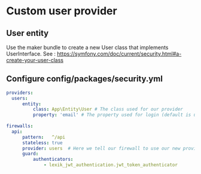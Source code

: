 # Custom user provider

## User entity
Use the maker bundle to create a new User class that implements UserInterface. See : https://symfony.com/doc/current/security.html#a-create-your-user-class

## Configure config/packages/security.yml
```yaml
providers:
  users:
      entity:
          class: App\Entity\User # The class used for our provider
          property: 'email' # The property used for login (default is username)
          
firewalls:
  api:
      pattern:   ^/api
      stateless: true
      provider: users  # Here we tell our firewall to use our new provider 
      guard:
          authenticators:
              - lexik_jwt_authentication.jwt_token_authenticator
```

